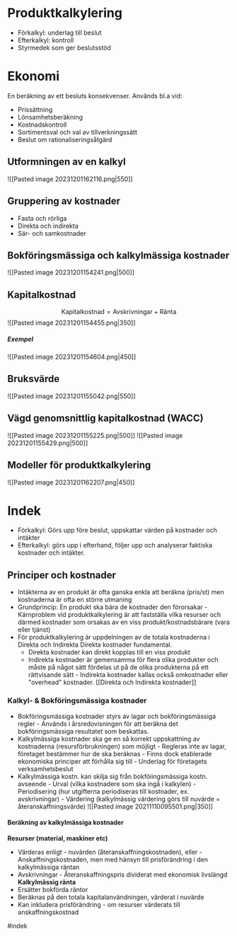 # Produktkalkylering
- Förkalkyl: underlag till beslut
- Efterkalkyl: kontroll
- Styrmedek som ger beslutsstöd

# Ekonomi
En beräkning av ett besluts konsekvenser. Används bl.a vid:
- Prissättning
- Lönsamhetsberäkning
- Kostnadskontroll
- Sortimentsval och val av tillverkningssätt
- Beslut om rationaliseringsåtgärd

## Utformningen av en kalkyl
![[Pasted image 20231201162116.png|550]]

## Gruppering av kostnader
- Fasta och rörliga
- Direkta och indirekta
- Sär- och samkostnader
## Bokföringsmässiga och kalkylmässiga kostnader
![[Pasted image 20231201154241.png|500]]

## Kapitalkostnad
$$\text{Kapitalkostnad} = \text{Avskrivningar} + \text{Ränta}$$
![[Pasted image 20231201154455.png|350]]
##### Exempel
![[Pasted image 20231201154604.png|450]]

## Bruksvärde
![[Pasted image 20231201155042.png|550]]

## Vägd genomsnittlig kapitalkostnad (WACC)
![[Pasted image 20231201155225.png|500]]
![[Pasted image 20231201155429.png|500]]

## Modeller för produktkalkylering
![[Pasted image 20231201162207.png|450]]





# Indek
- Förkalkyl: Görs upp före beslut, uppskattar värden på kostnader och intäkter
- Efterkalkyl: görs upp i efterhand, följer upp och analyserar faktiska kostnader och intäkter.


## Principer och kostnader
- Intäkterna av en produkt är ofta ganska enkla att beräkna (pris/st) men kostnaderna är ofta en större utmaning
- Grundprincip: En produkt ska bära de kostnader den förorsakar
		- Kärnproblem vid produktkalkylering är att fastställa vilka resurser och därmed kostnader som orsakas av en viss produkt/kostnadsbärare (vara eller tjänst)
- För produktkalkylering är uppdelningen av de totala kostnaderna i Direkta och Indirekta Direkta kostnader fundamental.
	- Direkta kostnader kan direkt kopplas till en viss produkt
	- Indirekta kostnader är gemensamma för flera olika produkter och måste på något sätt fördelas ut på de olika produkterna på ett rättvisande sätt
				- Indirekta kostnader kallas också omkostnader eller "overhead" kostnader.
[[Direkta och Indirekta kostnader]]

### Kalkyl- & Bokföringsmässiga kostnader
- Bokföringsmässiga kostnader styrs av lagar och bokföringsmässiga regler
		- Används i årsredovisningen för att beräkna det bokföringsmässiga resultatet som beskattas. 
- Kalkylmässiga kostnader ska ge en så korrekt uppskattning av kostnaderna (resursförbrukningen) som möjligt
		- Regleras inte av lagar, företaget bestämmer hur de ska beräknas
		- Finns dock etablerade ekonomiska principer att förhålla sig till
		- Underlag för företagets verksamhetsbeslut
- Kalkylmässiga kostn. kan skilja sig från bokföiingsmässiga kostn. avseende
		- Urval (vilka kostnadere som ska ingå i kalkylen)
		- Periodisering (hur utgifterna periodiseras till kostnader, ex. avskrivningar)
		- Värdering (kalkylmässig värdering görs till nuvärde = återanskaffningsvärde)
![[Pasted image 20211110095501.png|350]]

#### Beräkning av kalkylmässiga kostnader
**Resurser (material, maskiner etc)**
- Värderas enligt 
		- nuvärden (återanskaffningskostnaden), eller
		- Anskaffningskostnaden, men med hänsyn till prisförändring i den kalkylmässiga räntan
- Avskrivningar
		- Återanskaffningspris dividerat med ekonomisk livslängd
**Kalkylmässig ränta**
- Ersätter bokförda räntor
- Beräknas på den totala kapitalanvändningen, värderat i nuvärde
- Kan inkludera prisförändring
		- om resurser värderats till anskaffningskostnad



#indek